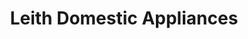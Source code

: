 ---
title: "Leith Domestic Appliances"
url: /edinburgh/leith-domestic-appliances/
shop: Elektronik
---